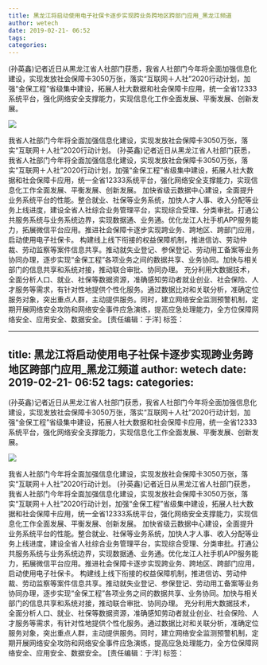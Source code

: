 ```yaml
---
title: 黑龙江将启动使用电子社保卡逐步实现跨业务跨地区跨部门应用_黑龙江频道
author: wetech
date: 2019-02-21- 06:52
tags: 
categories: 
---
```

(孙英鑫)记者近日从黑龙江省人社部门获悉，我省人社部门今年将全面加强信息化建设，实现发放社会保障卡3050万张，落实“互联网＋人社”2020行动计划，加强“金保工程”省级集中建设，拓展人社大数据和社会保障卡应用，统一全省12333系统平台，强化网络安全支撑能力，实现信息化工作全面发展、平衡发展、创新发展。
<!-- more -->
                
<img align="center" border="0" src="http://p2.ifengimg.com/a/2016/0810/204c433878d5cf9size1_w16_h16.png" />
                
            
我省人社部门今年将全面加强信息化建设，实现发放社会保障卡3050万张，落实“互联网＋人社”2020行动计划。
(孙英鑫)记者近日从黑龙江省人社部门获悉，我省人社部门今年将全面加强信息化建设，实现发放社会保障卡3050万张，落实“互联网＋人社”2020行动计划，加强“金保工程”省级集中建设，拓展人社大数据和社会保障卡应用，统一全省12333系统平台，强化网络安全支撑能力，实现信息化工作全面发展、平衡发展、创新发展。
加快省级云数据中心建设，全面提升业务系统平台的性能。整合就业、社保等业务系统，加快人才人事、收入分配等业务上线进度，建设全省人社综合业务管理平台，实现综合受理、分类审批。打通公共服务系统与业务系统边界，实现数据通、业务通。优化龙江人社手机APP服务能力，拓展微信平台应用。推进社会保障卡逐步实现跨业务、跨地区、跨部门应用，启动使用电子社保卡。
构建线上线下衔接的权益保障机制，推进信访、劳动仲裁、劳动监察等案件信息共享。推动就失业登记、参保登记、劳动用工备案等业务协同办理，逐步实现“金保工程”各项业务之间的数据共享、业务协同。加快与相关部门的信息共享和系统对接，推动联合审批、协同办理。
充分利用大数据技术，全面分析人口、就业、社保等数据资源，准确感知劳动者就业创业、社会保险、人才服务等需求，有针对性地提供个性化服务。通过数据比对和关联分析，准确定位服务对象，突出重点人群，主动提供服务。同时，建立网络安全监测预警机制，定期开展网络安全攻防和网络安全事件应急演练，提高应急处理能力，全方位保障网络安全、应用安全、数据安全。
[责任编辑：于洋]
标签：
 
 
 
             
---
title: 黑龙江将启动使用电子社保卡逐步实现跨业务跨地区跨部门应用_黑龙江频道
author: wetech
date: 2019-02-21- 06:52
tags: 
categories: 
---
(孙英鑫)记者近日从黑龙江省人社部门获悉，我省人社部门今年将全面加强信息化建设，实现发放社会保障卡3050万张，落实“互联网＋人社”2020行动计划，加强“金保工程”省级集中建设，拓展人社大数据和社会保障卡应用，统一全省12333系统平台，强化网络安全支撑能力，实现信息化工作全面发展、平衡发展、创新发展。
<!-- more -->
                
<img align="center" border="0" src="http://p2.ifengimg.com/a/2016/0810/204c433878d5cf9size1_w16_h16.png" />
                
            
我省人社部门今年将全面加强信息化建设，实现发放社会保障卡3050万张，落实“互联网＋人社”2020行动计划。
(孙英鑫)记者近日从黑龙江省人社部门获悉，我省人社部门今年将全面加强信息化建设，实现发放社会保障卡3050万张，落实“互联网＋人社”2020行动计划，加强“金保工程”省级集中建设，拓展人社大数据和社会保障卡应用，统一全省12333系统平台，强化网络安全支撑能力，实现信息化工作全面发展、平衡发展、创新发展。
加快省级云数据中心建设，全面提升业务系统平台的性能。整合就业、社保等业务系统，加快人才人事、收入分配等业务上线进度，建设全省人社综合业务管理平台，实现综合受理、分类审批。打通公共服务系统与业务系统边界，实现数据通、业务通。优化龙江人社手机APP服务能力，拓展微信平台应用。推进社会保障卡逐步实现跨业务、跨地区、跨部门应用，启动使用电子社保卡。
构建线上线下衔接的权益保障机制，推进信访、劳动仲裁、劳动监察等案件信息共享。推动就失业登记、参保登记、劳动用工备案等业务协同办理，逐步实现“金保工程”各项业务之间的数据共享、业务协同。加快与相关部门的信息共享和系统对接，推动联合审批、协同办理。
充分利用大数据技术，全面分析人口、就业、社保等数据资源，准确感知劳动者就业创业、社会保险、人才服务等需求，有针对性地提供个性化服务。通过数据比对和关联分析，准确定位服务对象，突出重点人群，主动提供服务。同时，建立网络安全监测预警机制，定期开展网络安全攻防和网络安全事件应急演练，提高应急处理能力，全方位保障网络安全、应用安全、数据安全。
[责任编辑：于洋]
标签：
 
 
 
             
